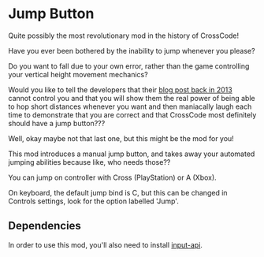 # Jump Button
Quite possibly the most revolutionary mod in the history of CrossCode!

Have you ever been bothered by the inability to jump whenever you please?

Do you want to fall due to your own error, rather than the game controlling your vertical height movement mechanics?

Would you like to tell the developers that their [blog post back in 2013](https://www.radicalfishgames.com/?p=1168) cannot control you and that you will show them the real power of being able to hop short distances whenever you want and then maniacally laugh each time to demonstrate that you are correct and that CrossCode most definitely should have a jump button???

Well, okay maybe not that last one, but this might be the mod for you!

This mod introduces a manual jump button, and takes away your automated jumping abilities because like, who needs those??

You can jump on controller with Cross (PlayStation) or A (Xbox).

On keyboard, the default jump bind is C, but this can be changed in Controls settings, look for the option labelled 'Jump'.

## Dependencies

In order to use this mod, you'll also need to install [input-api](https://github.com/CCDirectLink/input-api).